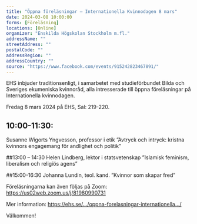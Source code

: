 ```yaml
---
title: "Öppna föreläsningar – Internationella Kvinnodagen 8 mars"
date: 2024-03-08 10:00:00
forms: [Föreläsning]
locations: [Online]
organizer: "Enskilda Högskolan Stockholm m.fl."
addressName: ""
streetAddress: ""
postalCode: ""
addressRegion: ""
addressCountry: ""
source: "https://www.facebook.com/events/915242823467891/"
---
```

EHS inbjuder traditionsenligt, i samarbetet med studieförbundet Bilda och Sveriges ekumeniska kvinnoråd, alla intresserade till öppna föreläsningar på Internationella kvinnodagen.

Fredag 8 mars 2024 på EHS, Sal: 219-220.

## 10:00-11:30:
Susanne Wigorts Yngvesson, professor i etik
”Avtryck och intryck: kristna kvinnors engagemang för andlighet och politik”

##13:00 – 14:30
Helen Lindberg, lektor i statsvetenskap
”Islamisk feminism, liberalism och religiös agens”

##15:00-16:30
Johanna Lundin, teol. kand.
”Kvinnor som skapar fred”

Föreläsningarna kan även följas på Zoom: https://us02web.zoom.us/j/81980990731

Mer information: https://ehs.se/.../oppna-forelasningar-internationella.../

Välkommen!
